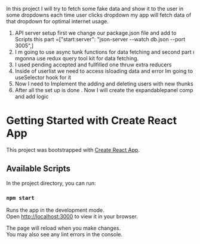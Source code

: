 In this project I will try to fetch some fake data and show it to the user in some dropdowns each time user clicks dropdown my
app will fetch data of that dropdown for optimal internet usage.

1) API server setup
 first we change our package.json file and add to Scripts this part =["start:server": "json-server --watch db.json --port 3005",]
 2) I m going to use async tunk functions for data fetching and second part ı mgonna use redux query tool kit for data fetching.
 3) I used pending accepted and fullfilled one thruw  extra reducers
 4) Inside of userlist we need to access isloading data and error Im going to useSelector hook for it
5) Now I need to Implement the adding and deleting users with new thunks
6) After all the set up is done . Now I will create the expandablepanel comp and add logic


# Getting Started with Create React App

This project was bootstrapped with [Create React App](https://github.com/facebook/create-react-app).

## Available Scripts

In the project directory, you can run:

### `npm start`

Runs the app in the development mode.\
Open [http://localhost:3000](http://localhost:3000) to view it in your browser.

The page will reload when you make changes.\
You may also see any lint errors in the console.


